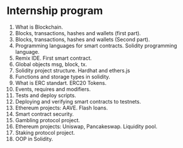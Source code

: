 # Internship program

1. What is Blockchain.
2. Blocks, transactions, hashes and wallets (first part).
3. Blocks, transactions, hashes and wallets (Second part).
4. Programming languages for smart contracts. Solidity programming language.
5. Remix IDE. First smart contract.
6. Global objects msg, block, tx.
7. Solidity project structure. Hardhat and ethers.js
8. Functions and storage types in solidity.
9. What is ERC standart. ERC20 Tokens.
10. Events, requires and modifiers.
11. Tests and deploy scripts.
12. Deploying and verifying smart contracts to testnets.
13. Ethereum projects: AAVE. Flash loans.
14. Smart contract security.
15. Gambling protocol project.
16. Ethereum projects: Uniswap, Pancakeswap. Liquidity pool.
17. Staking protocol project.
18. OOP in Solidity.
